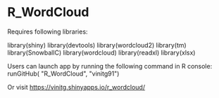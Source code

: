 # R_WordCloud
Requires following libraries:

library(shiny)
library(devtools)
library(wordcloud2)
library(tm)
library(SnowballC)
library(wordcloud)
library(readxl)
library(xlsx)

Users can launch app by running the following command in R console:
runGitHub( "R_WordCloud", "vinitg91") 

Or visit https://vinitg.shinyapps.io/r_wordcloud/
